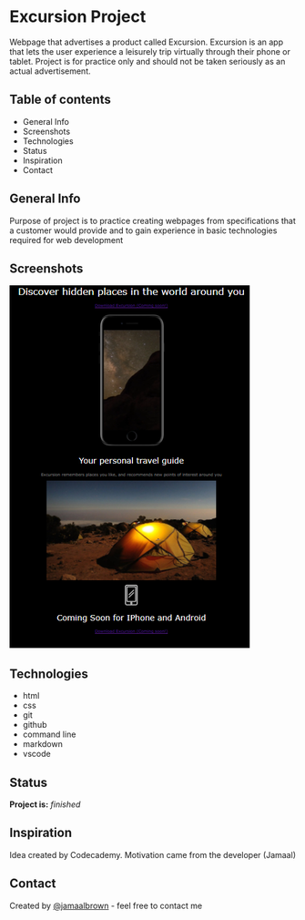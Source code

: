 # Excursion Project

Webpage that advertises a product called Excursion. Excursion is an app that lets the user experience a leisurely trip virtually through their phone or tablet. Project is for practice only and should not be taken seriously as an actual advertisement.

## Table of contents

* General Info
* Screenshots
* Technologies
* Status
* Inspiration
* Contact

## General Info

Purpose of project is to practice creating webpages from specifications that a customer would provide and to gain experience in basic technologies required for web development

## Screenshots

![Excursion Website Screenshot](resources/images/README_screenshot.png "Excursion Website Screenshot")

## Technologies

* html
* css
* git
* github
* command line
* markdown
* vscode

## Status

**Project is:** *finished*

## Inspiration

Idea created by Codecademy. Motivation came from the developer (Jamaal)

## Contact

Created by [@jamaalbrown](www.jamaalbrown.me) - feel free to contact me
